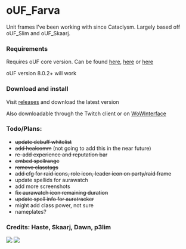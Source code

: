# oUF_Farva
Unit frames I've been working with since Cataclysm. Largely based off oUF_Slim and oUF_Skaarj.

### Requirements
Requires oUF core version. Can be found [here](http://www.wowinterface.com/downloads/info9994-oUF.html), [here](https://wow.curseforge.com/projects/ouf?gameCategorySlug=addons&projectID=21187) or [here](https://github.com/oUF-wow/oUF)

oUF version 8.0.2+ will work

### Download and install
Visit [releases](https://github.com/scrable/oUF_Farva/releases) and download the latest version

Also downloadable through the Twitch client or on [WoWInterface](http://www.wowinterface.com/downloads/info24765-oUF_Farva.html)

### Todo/Plans:

* ~~update debuff whitelist~~
* ~~add healcomm~~ (not going to add this in the near future)
* ~~re-add experience and reputation bar~~
* ~~embed spellrange~~
* ~~remove classtags~~
* ~~add cfg for raid icons, role icon, leader icon on party/raid frame~~
* update spellids for aurawatch
* add more screenshots
* ~~fix aurawatch icon remaining duration~~
* ~~update spell info for auratracker~~
* might add class power, not sure
* nameplates?

### Credits: Haste, Skaarj, Dawn, p3lim

![](https://i.imgur.com/1DhaRvP.jpg)
![](blob:https://imgur.com/47f5bdc9-ba04-48de-8945-7e8665c1286d)
